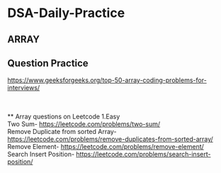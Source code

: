 # DSA-Daily-Practice <br>
## ARRAY <br>
## Question Practice <br>
https://www.geeksforgeeks.org/top-50-array-coding-problems-for-interviews/ <br><br><br>

** Array questions on Leetcode
1.Easy <br>
Two Sum- https://leetcode.com/problems/two-sum/  <br>
Remove Duplicate from sorted Array-   https://leetcode.com/problems/remove-duplicates-from-sorted-array/  <br>
Remove Element-  https://leetcode.com/problems/remove-element/  <br>
Search Insert Position-  https://leetcode.com/problems/search-insert-position/ <br>
